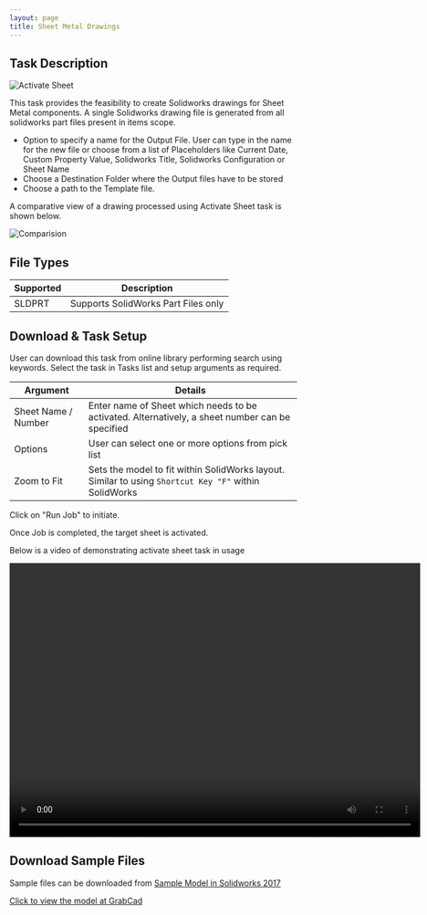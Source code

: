 ```yaml
---
layout: page
title: Sheet Metal Drawings
---
```


## Task Description

![Activate Sheet](002_ActivateSheet_001.png "Activate Sheet")

This task provides the feasibility to create Solidworks drawings for Sheet Metal components.  A single Solidworks drawing file is generated from all solidworks part files present in items scope.
 - Option to specify a name for the Output File.
    User can type in the name for the new file or choose from a list of Placeholders like Current Date, Custom Property Value, Solidworks Title, Solidworks Configuration or Sheet Name
 - Choose a Destination Folder where the Output files have to be stored
 - Choose a path to the Template file.


A comparative view of a drawing processed using Activate Sheet task is shown below.

![Comparision](002_ActivateSheet_002.png "Comparision between initial and final state of Solidworks Drawing")

## File Types

| Supported | Description |
| --- | --- |
| SLDPRT | Supports SolidWorks Part Files only |


## Download & Task Setup

User can download this task from online library performing search using keywords.
Select the task in Tasks list and setup arguments as required.

| Argument | Details |
| --- | --- |
| Sheet Name / Number| Enter name of Sheet which needs to be activated. Alternatively, a sheet number can be specified |
| Options | User can select one or more options from pick list |
| Zoom to Fit | Sets the model to fit within SolidWorks layout. Similar to using ```Shortcut Key "F"``` within SolidWorks |


Click on "Run Job" to initiate.

Once Job is completed, the target sheet is activated.

Below is a video of demonstrating activate sheet task in usage

<video width="720" height="480" controls>
  <source src="002_ActivateSheet.swf" type="video/mp4">
</video>


## Download Sample Files

Sample files can be downloaded from 
[Sample Model in Solidworks 2017](../000-model/SolidWorks_2017_RoboticArm.zip)

[Click to view the model at GrabCad](https://grabcad.com/library/5-dof-robot-1)
